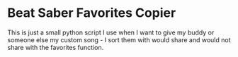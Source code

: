 # Beat Saber Favorites Copier

This is just a small python script I use when I want to give my buddy or someone else my custom song - I sort them with would share and would not share with the favorites function.